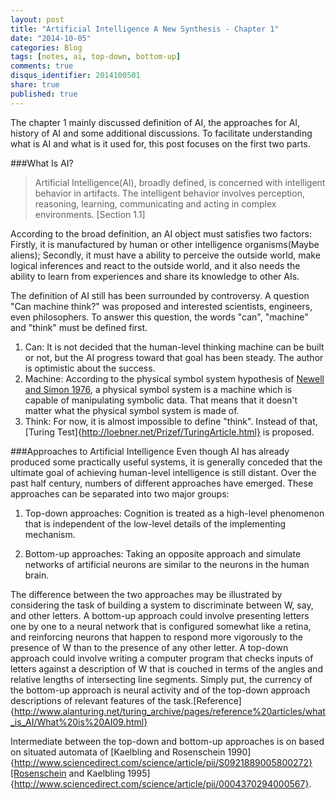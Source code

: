 ```yaml
---
layout: post
title: "Artificial Intelligence A New Synthesis - Chapter 1"
date: "2014-10-05"
categories: Blog
tags: [notes, ai, top-down, bottom-up]
comments: true
disqus_identifier: 2014100501
share: true
published: true
---
```


The chapter 1 mainly discussed definition of AI, the approaches for AI, history of AI and some additional discussions. To facilitate understanding what is AI and what is it used for, this post focuses on the first two parts.

###What Is AI?
> Artificial Intelligence(AI), broadly defined, is concerned with intelligent behavior in artifacts. The intelligent behavior involves perception, reasoning, learning, communicating and acting in complex environments. [Section 1.1]

According to the broad definition, an AI object must satisfies two factors: Firstly, it is manufactured by human or other intelligence organisms(Maybe aliens); Secondly, it must have a ability to perceive the outside world, make logical inferences and react to the outside world, and it also needs the ability to learn from experiences and share its knowledge to other AIs.

The definition of AI still has been surrounded by controversy. A question "Can machine think?" was proposed and interested scientists, engineers, even philosophers. To answer this question, the words "can", "machine" and "think" must be defined first.

1. Can: It is not decided that the human-level thinking machine can be built or not, but the AI progress toward that goal has been steady. The author is optimistic about the success.
2. Machine: According to the physical symbol system hypothesis of [Newell and Simon 1976](http://dl.acm.org/citation.cfm?id=360022), a physical symbol system is a machine which is capable of manipulating symbolic data. That means that it doesn't matter what the physical symbol system is made of.
3. Think: For now, it is almost impossible to define "think". Instead of that, [Turing Test]{http://loebner.net/Prizef/TuringArticle.html} is proposed.

###Approaches to Artificial Intelligence
Even though AI has already produced some practically useful systems, it is generally conceded that the ultimate goal of achieving human-level intelligence is still distant. Over the past half century, numbers of different approaches have emerged. These approaches can be separated into two major groups:

1. Top-down approaches: Cognition is treated as a high-level phenomenon that is independent of the low-level details of the implementing mechanism.

2. Bottom-up approaches: Taking an opposite approach and simulate networks of artificial neurons are similar to the neurons in the human brain.

The difference between the two approaches may be illustrated by considering the task of building a system to discriminate between W, say, and other letters. A bottom-up approach could involve presenting letters one by one to a neural network that is configured somewhat like a retina, and reinforcing neurons that happen to respond more vigorously to the presence of W than to the presence of any other letter. A top-down approach could involve writing a computer program that checks inputs of letters against a description of W that is couched in terms of the angles and relative lengths of intersecting line segments. Simply put, the currency of the bottom-up approach is neural activity and of the top-down approach descriptions of relevant features of the task.[Reference]{http://www.alanturing.net/turing_archive/pages/reference%20articles/what_is_AI/What%20is%20AI09.html}

Intermediate between the top-down and bottom-up approaches is on based on situated automata of [Kaelbling and Rosenschein 1990]{http://www.sciencedirect.com/science/article/pii/S0921889005800272}[Rosenschein and Kaelbling 1995]{http://www.sciencedirect.com/science/article/pii/0004370294000567}.
